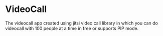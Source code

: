 # VideoCall
The videocall app created using jitsi video call library in which you can do videocall with 100 people at a time in free or supports PIP mode.
